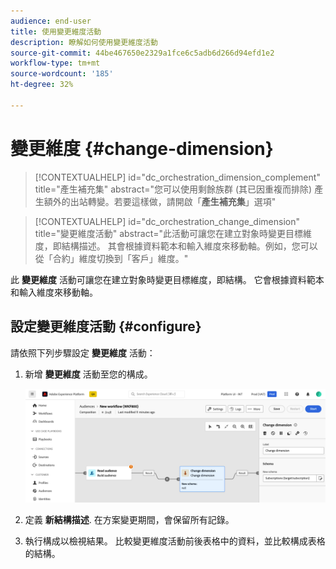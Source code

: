 ```yaml
---
audience: end-user
title: 使用變更維度活動
description: 瞭解如何使用變更維度活動
source-git-commit: 44be467650e2329a1fce6c5adb6d266d94efd1e2
workflow-type: tm+mt
source-wordcount: '185'
ht-degree: 32%

---
```



# 變更維度 {#change-dimension}

>[!CONTEXTUALHELP]
>id="dc_orchestration_dimension_complement"
>title="產生補充集"
>abstract="您可以使用剩餘族群 (其已因重複而排除) 產生額外的出站轉變。若要這樣做，請開啟「**產生補充集**」選項"

>[!CONTEXTUALHELP]
>id="dc_orchestration_change_dimension"
>title="變更維度活動"
>abstract="此活動可讓您在建立對象時變更目標維度，即結構描述。 其會根據資料範本和輸入維度來移動軸。例如，您可以從「合約」維度切換到「客戶」維度。"

此 **變更維度** 活動可讓您在建立對象時變更目標維度，即結構。 它會根據資料範本和輸入維度來移動軸。 <!--[Learn more on targeting dimensions](../../audience/about-recipients.md#targeting-dimensions)-->

## 設定變更維度活動 {#configure}

請依照下列步驟設定 **變更維度** 活動：

1. 新增 **變更維度** 活動至您的構成。

   ![](../assets/change-dimension.png)

1. 定義 **新結構描述**. 在方案變更期間，會保留所有記錄。

1. 執行構成以檢視結果。 比較變更維度活動前後表格中的資料，並比較構成表格的結構。

<!--
## Example {#example}

In this example, we want to send an SMS delivery to all the profiles who have made a purchase. To do this, we first use a **[!UICONTROL Build audience]** activity linked to a custom "Purchase" targeting dimension to target all purchases that occurred.

We then use a **[!UICONTROL Change dimension]** activity to switch the workflow targeting dimension to "Recipients". This allows us to be able to target the recipients who match the query.
-->



<!-- on parle de dimension, mais dans UI "schema", va rester comme ça ?-->